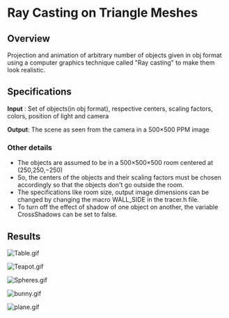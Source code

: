 # Ray Casting on Triangle Meshes

## Overview

  Projection and animation of arbitrary number of objects given in obj format using a computer graphics technique called "Ray casting" to make them look realistic.

 ## Specifications
  
  <b>Input</b> : Set of objects(in obj format), respective centers, scaling factors, colors, position of light and camera

  <b>Output</b>: The scene as seen from the camera in a 500×500 PPM image

 ### Other details

   * The objects are assumed to be in a 500×500×500 room centered at (250,250,−250)
   * So, the centers of the objects and their scaling factors must be chosen accordingly so that the objects don't go outside the room.
   * The specifications like room size, output image dimensions can be changed by changing the macro WALL_SIDE in the tracer.h file.
   * To turn off the effect of shadow of one object on another, the variable CrossShadows can be set to false.
   
## Results

   ![Table.gif](https://github.com/ksskreddy/Graphics-Project/blob/master/assets/images/table.gif)
   
   ![Teapot.gif](https://github.com/ksskreddy/Graphics-Project/blob/master/assets/images/teapot.gif)
   
   ![Spheres.gif](https://github.com/ksskreddy/Graphics-Project/blob/master/assets/images/spheres.gif)
   
   ![bunny.gif](https://github.com/ksskreddy/Graphics-Project/blob/master/assets/images/bunny.gif)
   
   ![plane.gif](https://github.com/ksskreddy/Graphics-Project/blob/master/assets/images/plane.gif)

